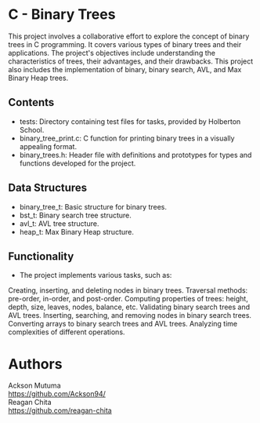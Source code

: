 # C - Binary Trees
This project involves a collaborative effort to explore the concept of binary trees in C programming. It covers various types of binary trees and their applications. The project's objectives include understanding the characteristics of trees, their advantages, and their drawbacks. This project also includes the implementation of binary, binary search, AVL, and Max Binary Heap trees.

## Contents
* tests: Directory containing test files for tasks, provided by Holberton School.
* binary_tree_print.c: C function for printing binary trees in a visually appealing format.
* binary_trees.h: Header file with definitions and prototypes for types and functions developed for the project.
## Data Structures
* binary_tree_t: Basic structure for binary trees.
* bst_t: Binary search tree structure.
* avl_t: AVL tree structure.
* heap_t: Max Binary Heap structure.
## Functionality
* The project implements various tasks, such as:

Creating, inserting, and deleting nodes in binary trees.
Traversal methods: pre-order, in-order, and post-order.
Computing properties of trees: height, depth, size, leaves, nodes, balance, etc.
Validating binary search trees and AVL trees.
Inserting, searching, and removing nodes in binary search trees.
Converting arrays to binary search trees and AVL trees.
Analyzing time complexities of different operations.
# Authors
Ackson Mutuma <br>  https://github.com/Ackson94/ <br>
Reagan Chita <br> https://github.com/reagan-chita
